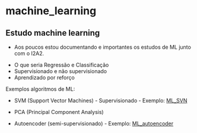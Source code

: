 # machine_learning
## Estudo machine learning

* Aos poucos estou documentando e importantes os estudos de ML junto com o I2A2.

- O que seria Regressão e Classificação
- Supervisionado e não supervisionado
- Aprendizado por reforço

Exemplos algoritmos de ML:
- SVM (Support Vector Machines) - Supervisionado - Exemplo: <a href="https://github.com/slekecinskas/ML_SVN">ML_SVN</a>
- PCA (Principal Component Analysis)

- Autoencoder (semi-supervisionado) - Exemplo: <a href="https://github.com/slekecinskas/ML_anomaly_autoencoder">ML_autoencoder</a>
